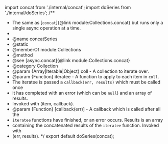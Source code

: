 

import concat from './internal/concat';
import doSeries from './internal/doSeries';
/**
 * The same as [`concat`]{@link module:Collections.concat} but runs only a single async operation at a time.
 *
 * @name concatSeries
 * @static
 * @memberOf module:Collections
 * @method
 * @see [async.concat]{@link module:Collections.concat}
 * @category Collection
 * @param {Array|Iterable|Object} coll - A collection to iterate over.
 * @param {Function} iteratee - A function to apply to each item in `coll`.
 * The iteratee is passed a `callback(err, results)` which must be called once
 * it has completed with an error (which can be `null`) and an array of results.
 * Invoked with (item, callback).
 * @param {Function} [callback(err)] - A callback which is called after all the
 * `iteratee` functions have finished, or an error occurs. Results is an array
 * containing the concatenated results of the `iteratee` function. Invoked with
 * (err, results).
 */
export default doSeries(concat);